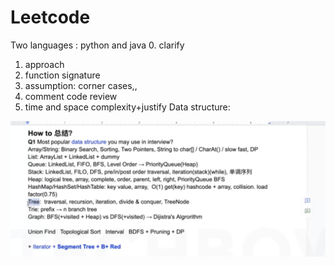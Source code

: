 # Leetcode
Two languages : python and java
0. clarify 
1. approach
2. function signature
3. assumption: corner cases,,
4. comment code review
5. time and space complexity+justify
Data structure:

![ ](graph/ds.png)
